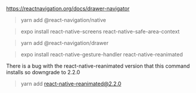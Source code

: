 https://reactnavigation.org/docs/drawer-navigator

> yarn add @react-navigation/native

> expo install react-native-screens react-native-safe-area-context

> yarn add @react-navigation/drawer

> expo install react-native-gesture-handler react-native-reanimated

There is a bug with the react-native-reanimated version that this command installs so downgrade to 2.2.0

> yarn add react-native-reanimated@2.2.0
